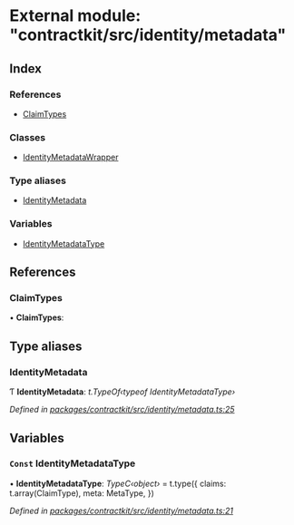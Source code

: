 # External module: "contractkit/src/identity/metadata"

## Index

### References

* [ClaimTypes](_contractkit_src_identity_metadata_.md#claimtypes)

### Classes

* [IdentityMetadataWrapper](../classes/_contractkit_src_identity_metadata_.identitymetadatawrapper.md)

### Type aliases

* [IdentityMetadata](_contractkit_src_identity_metadata_.md#identitymetadata)

### Variables

* [IdentityMetadataType](_contractkit_src_identity_metadata_.md#const-identitymetadatatype)

## References

###  ClaimTypes

• **ClaimTypes**:

## Type aliases

###  IdentityMetadata

Ƭ **IdentityMetadata**: *t.TypeOf‹typeof IdentityMetadataType›*

*Defined in [packages/contractkit/src/identity/metadata.ts:25](https://github.com/celo-org/celo-monorepo/blob/master/packages/contractkit/src/identity/metadata.ts#L25)*

## Variables

### `Const` IdentityMetadataType

• **IdentityMetadataType**: *TypeC‹object›* = t.type({
  claims: t.array(ClaimType),
  meta: MetaType,
})

*Defined in [packages/contractkit/src/identity/metadata.ts:21](https://github.com/celo-org/celo-monorepo/blob/master/packages/contractkit/src/identity/metadata.ts#L21)*
